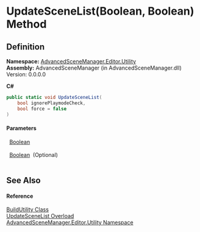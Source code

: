 # UpdateSceneList(Boolean, Boolean) Method




## Definition
**Namespace:** <a href="N_AdvancedSceneManager_Editor_Utility.md">AdvancedSceneManager.Editor.Utility</a>  
**Assembly:** AdvancedSceneManager (in AdvancedSceneManager.dll) Version: 0.0.0.0

**C#**
``` C#
public static void UpdateSceneList(
	bool ignorePlaymodeCheck,
	bool force = false
)
```



#### Parameters
<dl><dt>  <a href="https://learn.microsoft.com/dotnet/api/system.boolean" target="_blank" rel="noopener noreferrer">Boolean</a></dt><dd> </dd><dt>  <a href="https://learn.microsoft.com/dotnet/api/system.boolean" target="_blank" rel="noopener noreferrer">Boolean</a>  (Optional)</dt><dd> </dd></dl>

## See Also


#### Reference
<a href="T_AdvancedSceneManager_Editor_Utility_BuildUtility.md">BuildUtility Class</a>  
<a href="Overload_AdvancedSceneManager_Editor_Utility_BuildUtility_UpdateSceneList.md">UpdateSceneList Overload</a>  
<a href="N_AdvancedSceneManager_Editor_Utility.md">AdvancedSceneManager.Editor.Utility Namespace</a>  
